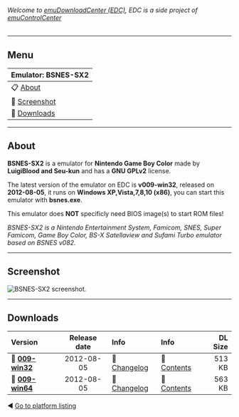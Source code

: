 ###### Welcome to [emuDownloadCenter (EDC)](https://github.com/PhoenixInteractiveNL/emuDownloadCenter/wiki/), EDC is a side project of [emuControlCenter](https://github.com/PhoenixInteractiveNL/emuControlCenter/wiki/)
***
## Menu
| **Emulator: BSNES-SX2** |
|:---------|
| :clipboard: [About](#about) |
| :sunrise: [Screenshot](#screenshot) |
| :floppy_disk: [Downloads](#downloads) |
***
## About
**BSNES-SX2** is a emulator for **Nintendo Game Boy Color** made by **LuigiBlood and Seu-kun** and has a **GNU GPLv2** license.

The latest version of the emulator on EDC is **v009-win32**, released on **2012-08-05**, it runs on **Windows XP,Vista,7,8,10 (x86)**, you can start this emulator with **bsnes.exe**.

This emulator does **NOT** specificly need BIOS image(s) to start ROM files!

_BSNES-SX2 is a Nintendo Entertainment System, Famicom, SNES, Super Famicom, Game Boy Color, BS-X Satellaview and Sufami Turbo emulator based on BSNES v082._
***
## Screenshot
![](https://raw.githubusercontent.com/PhoenixInteractiveNL/emuDownloadCenter/master/hooks/bsnessx2/screen.jpg "BSNES-SX2 screenshot.")
***
## Downloads
| Version  | Release date  | Info       | Info       | DL Size    |
|:---------|:-------------:|:-----------|:-----------|-----------:|
| :floppy_disk: [**009-win32**](https://github.com/PhoenixInteractiveNL/edc-repo0005/raw/master/bsnessx2/009-win32.7z) | 2012-08-05 | :page_facing_up: [Changelog](https://github.com/PhoenixInteractiveNL/edc-repo0005/blob/master/bsnessx2/009-win32_changelog.txt) | :mag_right: [Contents](https://github.com/PhoenixInteractiveNL/edc-repo0005/blob/master/bsnessx2/009-win32_contents.txt) | 513 KB |
| :floppy_disk: [**009-win64**](https://github.com/PhoenixInteractiveNL/edc-repo0005/raw/master/bsnessx2/009-win64.7z) | 2012-08-05 | :page_facing_up: [Changelog](https://github.com/PhoenixInteractiveNL/edc-repo0005/blob/master/bsnessx2/009-win64_changelog.txt) | :mag_right: [Contents](https://github.com/PhoenixInteractiveNL/edc-repo0005/blob/master/bsnessx2/009-win64_contents.txt) | 563 KB |

:arrow_backward: [Go to platform listing](https://github.com/PhoenixInteractiveNL/emuDownloadCenter/wiki/EDC-Platform-List)
